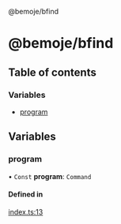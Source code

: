 @bemoje/bfind

# @bemoje/bfind

## Table of contents

### Variables

- [program](https://github.com/bemoje/tsmono/blob/main/pkg/bfind/docs/md/index.md#program)

## Variables

### program

• `Const` **program**: `Command`

#### Defined in

[index.ts:13](https://github.com/bemoje/tsmono/blob/f74277c/pkg/bfind/src/index.ts#L13)
